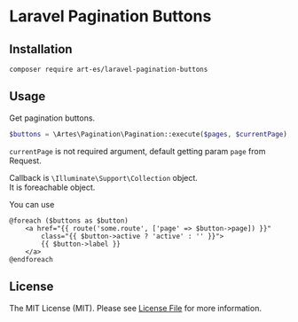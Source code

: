 # Laravel Pagination Buttons

## Installation

```shell script
composer require art-es/laravel-pagination-buttons
```

## Usage

Get pagination buttons. 

```php
$buttons = \Artes\Pagination\Pagination::execute($pages, $currentPage);
```

`currentPage` is not required argument, default getting param `page` from Request.

Callback is `\Illuminate\Support\Collection` object.  
It is foreachable object.

You can use

```blade
@foreach ($buttons as $button)
    <a href="{{ route('some.route', ['page' => $button->page]) }}"
        class="{{ $button->active ? 'active' : '' }}">
        {{ $button->label }}
    </a>
@endforeach
```

## License

The MIT License (MIT). Please see [License File](LICENSE.md) for more information.
